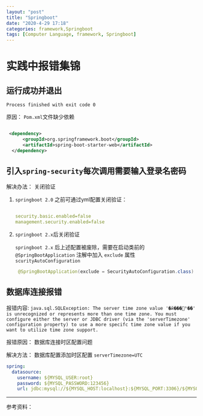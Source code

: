 ```yaml
---
layout: "post"
title: "Springboot"
date: "2020-4-29 17:18"
categories: framework,Springboot
tags: [Computer Language, framework, Springboot]
---
```


# 实践中报错集锦

## 运行成功并退出

`Process finished with exit code 0`

原因： `Pom.xml`文件缺少依赖

```xml

 <dependency>
      <groupId>org.springframework.boot</groupId>
      <artifactId>spring-boot-starter-web</artifactId>
  </dependency>

```

## 引入`spring-security`每次调用需要输入登录名密码

解决办法： 关闭验证

1. `springboot 2.0` 之前可通过yml配置关闭验证：

    ```yml

    security.basic.enabled=false
    management.security.enabled=false

    ```

2.  `springboot 2.x`后关闭验证

     `springboot 2.x` 后上述配置被废除，需要在启动类前的 `@SpringBootApplication` 注解中加入 `exclude` 属性 `scurityAutoConfiguration`

     ```java
      @SpringBootApplication(exclude = SecurityAutoConfiguration.class)
     ```

## 数据库连接报错

报错内容: `java.sql.SQLException: The server time zone value '�й���׼ʱ��' is unrecognized or represents more than one time zone. You must configure either the server or JDBC driver (via the 'serverTimezone' configuration property) to use a more specifc time zone value if you want to utilize time zone support.`

报错原因： 数据库连接时区配置问题

解决方法： 数据库配置添加时区配置 `serverTimezone=UTC`

```yml
spring:
  datasource:
    username: ${MYSQL_USER:root}
    password: ${MYSQL_PASSWORD:123456}
    url: jdbc:mysql://${MYSQL_HOST:localhost}:${MYSQL_PORT:3306}/${MYSQL_DATABASE:dbname}?serverTimezone=UTC&useUnicode=true&useSSL=false&characterEncoding=utf8

```










---
参考资料：




